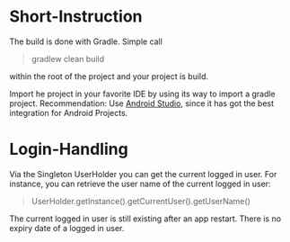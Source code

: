 # Short-Instruction

The build is done with Gradle. Simple call

> gradlew clean build 

within the root of the project and your project is build.

Import he project in your favorite IDE by using its way to import a gradle project. Recommendation: Use [Android Studio](http://developer.android.com/tools/studio/index.html), since it has got the best integration for Android Projects. 

# Login-Handling

Via the Singleton UserHolder you can get the current logged in user. For instance, you can retrieve the user name of the current logged in user:

> UserHolder.getInstance().getCurrentUser().getUserName()

The current logged in user is still existing after an app restart. There is no expiry date of a logged in user.
